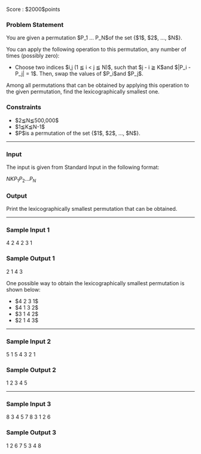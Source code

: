
<div>

<span>

<span>

<p>
Score : $2000$points
</p>

<div>

<section>

### **Problem Statement**

<p>
You are given a permutation $P_1 ... P_N$of the set {$1$, $2$, ..., $N$}.
</p>

<p>
You can apply the following operation to this permutation, any number of times (possibly zero):
</p>

<ul>

<li>
Choose two indices $i,j (1 ≦ i < j ≦ N)$, such that $j - i ≧ K$and $|P_i - P_j| = 1$.
Then, swap the values of $P_i$and $P_j$.
</li>

</ul>

<p>
Among all permutations that can be obtained by applying this operation to the given permutation, find the lexicographically smallest one.
</p>

</section>

</div>

<div>

<section>

### **Constraints**

<ul>

<li>
$2≦N≦500,000$
</li>

<li>
$1≦K≦N-1$
</li>

<li>
$P$is a permutation of the set {$1$, $2$, ..., $N$}.
</li>

</ul>

</section>

</div>

---

<div>

<div>

<section>

### **Input**

<p>
The input is given from Standard Input in the following format:
</p>

<div>

$N$$K$$P_1$$P_2$$...$$P_N$
</div>

</section>

</div>

<div>

<section>

### **Output**

<p>
Print the lexicographically smallest permutation that can be obtained.
</p>

</section>

</div>

</div>

---

<div>

<section>

### **Sample Input 1**

<div>

4 2
4 2 3 1

</div>

</section>

</div>

<div>

<section>

### **Sample Output 1**

<div>

2
1
4
3

</div>

<p>
One possible way to obtain the lexicographically smallest permutation is shown below:
</p>

<ul>

<li>
$4 2 3 1$
</li>

<li>
$4 1 3 2$
</li>

<li>
$3 1 4 2$
</li>

<li>
$2 1 4 3$
</li>

</ul>

</section>

</div>

---

<div>

<section>

### **Sample Input 2**

<div>

5 1
5 4 3 2 1

</div>

</section>

</div>

<div>

<section>

### **Sample Output 2**

<div>

1
2
3
4
5

</div>

</section>

</div>

---

<div>

<section>

### **Sample Input 3**

<div>

8 3
4 5 7 8 3 1 2 6

</div>

</section>

</div>

<div>

<section>

### **Sample Output 3**

<div>

1
2
6
7
5
3
4
8

</div>

</section>

</div>

</span>

</span>

</div>
